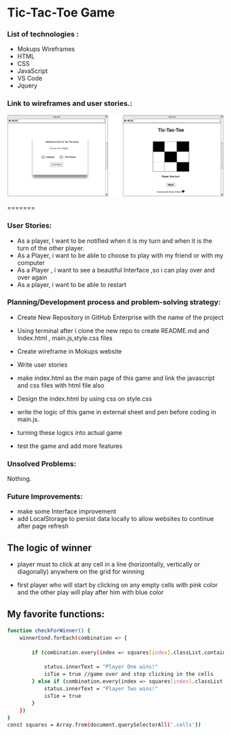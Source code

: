 # Tic-Tac-Toe Game

### List of technologies :
* Mokups Wireframes
* HTML
* CSS
* JavaScript
* VS Code
* Jquery


### Link to wireframes and user stories.:
![Tic-Tac-toe Wireframe](wireframe.png)

=======

### User Stories:

* As a player, I want to be notified when it is my turn and when it is the turn of the other player.
* As a Player, i want to be able to choose to play with my friend or with my computer
* As a Player , i want to see a beautiful Interface ,so i can play over and over again
* As a player, i want to be able to restart


### Planning/Development process and problem-solving strategy:
*  Create New Repository in GitHub Enterprise with the name of the project
*  Using terminal after i clone the new repo to create README.md and Index.html , main.js,style.css files
*  Create wireframe in Mokups website
*  Write user stories
*  make index.html as the main page of this game and link the javascript and css files with html file also
* Design the index.html by using css on style.css
* write the logic of this game in external sheet and pen before coding in main.js.

* turning these logics into actual game 
* test the game and add more features
### Unsolved Problems:
Nothing.
### Future Improvements:
* make some Interface improvement
* add LocalStorage to persist data locally to allow websites to continue after page refresh

## The logic of winner
* player must to click at any cell in a line (horizontally, vertically or diagonally) anywhere on the grid for winning

* first player who will start by clicking on any empty cells with pink color and the other play will play after him with blue color


## My favorite functions:


```bash
function checkForWinner() {
    winnerCond.forEach(combination => {
 
        if (combination.every(index => squares[index].classList.contains('player-one'))) {
      
            status.innerText = "Player One wins!"
            isTie = true //game over and stop clicking in the cells
        } else if (combination.every(index => squares[index].classList.contains('player-two'))) {
            status.innerText = "Player Two wins!"
            isTie = true
        } 
    })
}
const squares = Array.from(document.querySelectorAll('.cells'))
```



